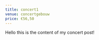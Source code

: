 ```yaml
---
title: concert1
venue: concertgebouw
price: €56,50
---
```


Hello this is the content of my concert post!

